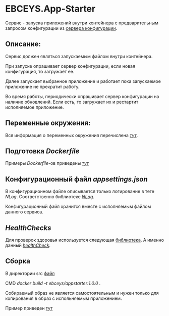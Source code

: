 # EBCEYS.App-Starter

Сервис - запуска приложений внутри контейнера с предварительным запросом конфигурации из [сервера конфигурации](https://github.com/EBCEYS/EBCEYS.Server-Configuration).

## Описание:

Сервис должен являться запускаемым файлом внутри контейнера.

При запуске опрашивает сервер конфигурации, если новая конфигурация, то загружает ее.

Далее запускает выбранное приложение и работает пока запускаемое приложение не прекратит работу.

Во время работы, периодически опрашивает сервер конфигурации на наличие обновлений. Если есть, то загружает их и рестартит исполняемое приложение.

## Переменные окружения:

Вся информация о переменных окружения перечислена [*тут*](./docs/environment.md).

## Подготовка *Dockerfile*

Примеры *Dockerfile*-ов приведены [*тут*](./docs/docker.md)

## Конфигурационный файл *appsettings.json*

В конфигурационном файле описывается только логирование в теге *NLog*. Соответственно библиотеке [*NLog*](https://github.com/NLog/NLog).

Конфигурационный файл хранится вместе с исполняемым файлом данного сервиса.

## *HealthChecks*

Для проверок здоровья используется следующая [библиотека](https://github.com/EBCEYS/EBCEYS.ContainersEnvironment). А именно данный [*healthCheck*](https://github.com/EBCEYS/EBCEYS.ContainersEnvironment/blob/master/EBCEYS.ContainersEnvironment/HealthChecks/PingServiceHealthStatusInfo.cs).

## Сборка

В директории src [файл](./src/Dockerfile) 

CMD *docker build -t ebceys/appstarter:1.0.0 .*

Собираемый образ не является самостоятельным и нужен только для копирования в образ с испольняемым приложением.

Пример приведен [тут](./docs/docker.md)
